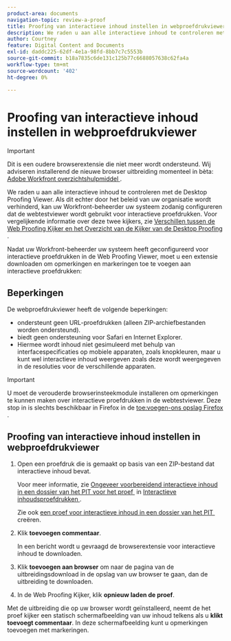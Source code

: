 ```yaml
---
product-area: documents
navigation-topic: review-a-proof
title: Proofing van interactieve inhoud instellen in webproefdrukviewer
description: We raden u aan alle interactieve inhoud te controleren met de Desktop Proofing Viewer. Als dit echter door het beleid van uw organisatie wordt verhinderd, kan uw Workfront-beheerder uw systeem zodanig configureren dat de webtestviewer wordt gebruikt voor interactieve proefdrukken. Voor vergelijkende informatie over deze twee kijkers, zie Verschillen tussen de Web Proofing Kijker en het Overzicht van de Kijker van het Proofing van de Desktop.
author: Courtney
feature: Digital Content and Documents
exl-id: daddc225-62df-4e1a-98fd-8bb7c7c5553b
source-git-commit: b18a7835c6de131c125b77c6688057638c62fa4a
workflow-type: tm+mt
source-wordcount: '402'
ht-degree: 0%

---
```


# Proofing van interactieve inhoud instellen in webproefdrukviewer

>[!IMPORTANT]
>
>Dit is een oudere browserextensie die niet meer wordt ondersteund. Wij adviseren installerend de nieuwe browser uitbreiding momenteel in bèta: [&#x200B; Adobe Workfront overzichtshulpmiddel &#x200B;](/help/quicksilver/review-and-approve-work/proofing/reviewing-proofs-within-workfront/review-a-proof/review-proof-in-web-viewer-extension.md).


We raden u aan alle interactieve inhoud te controleren met de Desktop Proofing Viewer. Als dit echter door het beleid van uw organisatie wordt verhinderd, kan uw Workfront-beheerder uw systeem zodanig configureren dat de webtestviewer wordt gebruikt voor interactieve proefdrukken. Voor vergelijkende informatie over deze twee kijkers, zie [&#x200B; Verschillen tussen de Web Proofing Kijker en het Overzicht van de Kijker van de Desktop Proofing &#x200B;](../../../../review-and-approve-work/proofing/proofing-overview/understand-differences-between-web-viewer.md).

Nadat uw Workfront-beheerder uw systeem heeft geconfigureerd voor interactieve proefdrukken in de Web Proofing Viewer, moet u een extensie downloaden om opmerkingen en markeringen toe te voegen aan interactieve proefdrukken:

## Beperkingen

De webproefdrukviewer heeft de volgende beperkingen:

* ondersteunt geen URL-proefdrukken (alleen ZIP-archiefbestanden worden ondersteund).
* biedt geen ondersteuning voor Safari en Internet Explorer.
* Hiermee wordt inhoud niet gesimuleerd met behulp van interfacespecificaties op mobiele apparaten, zoals knopkleuren, maar u kunt wel interactieve inhoud weergeven zoals deze wordt weergegeven in de resoluties voor de verschillende apparaten.

>[!IMPORTANT]
>
>U moet de verouderde browserinsteekmodule installeren om opmerkingen te kunnen maken over interactieve proefdrukken in de webtestviewer. Deze stop in is slechts beschikbaar in Firefox in de [&#x200B; toe:voegen-ons opslag Firefox &#x200B;](https://addons.mozilla.org/en-US/firefox/addon/proofhq-rich-media-review/).

## Proofing van interactieve inhoud instellen in webproefdrukviewer

1. Open een proefdruk die is gemaakt op basis van een ZIP-bestand dat interactieve inhoud bevat.

   Voor meer informatie, zie [&#x200B; Ongeveer voorbereidend interactieve inhoud in een dossier van het PIT voor het proef &#x200B;](../../../../review-and-approve-work/proofing/proofing-overview/interactive-content-proofs.md#howtoprepareaninteractiveziparchive) in [&#x200B; Interactieve inhoudsproefdrukken &#x200B;](../../../../review-and-approve-work/proofing/proofing-overview/interactive-content-proofs.md).

   Zie ook [&#x200B; een proef voor interactieve inhoud in een dossier van het PIT &#x200B;](../../../../review-and-approve-work/proofing/creating-proofs-within-workfront/generate-proof-interactive-content.md) creëren.

1. Klik **toevoegen commentaar**.

   In een bericht wordt u gevraagd de browserextensie voor interactieve inhoud te downloaden.

1. Klik **toevoegen aan browser** om naar de pagina van de uitbreidingsdownload in de opslag van uw browser te gaan, dan de uitbreiding te downloaden.
1. In de Web Proofing Kijker, klik **opnieuw laden de proef**.

Met de uitbreiding die op uw browser wordt geïnstalleerd, neemt de het proef kijker een statisch schermafbeelding van uw inhoud telkens als u **klikt toevoegt commentaar**. In deze schermafbeelding kunt u opmerkingen toevoegen met markeringen.

